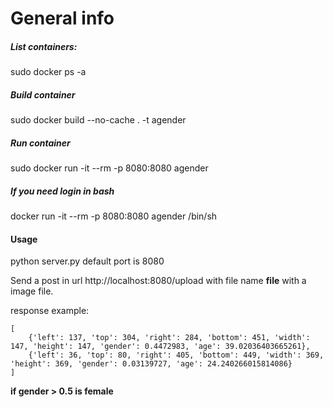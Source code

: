 # General info
##### List containers:
sudo docker ps -a

##### Build container
sudo docker build --no-cache . -t agender

##### Run container
sudo docker run -it --rm -p 8080:8080 agender

##### If you need login in bash
docker run -it --rm -p 8080:8080 agender /bin/sh

#### Usage
python server.py default port is 8080

Send a post in url http://localhost:8080/upload with file name **file** with a image file.

response example:
```
[ 
	{'left': 137, 'top': 304, 'right': 284, 'bottom': 451, 'width': 147, 'height': 147, 'gender': 0.4472983, 'age': 39.02036403665261},
	{'left': 36, 'top': 80, 'right': 405, 'bottom': 449, 'width': 369, 'height': 369, 'gender': 0.03139727, 'age': 24.240266015814086}
]
```

**if gender > 0.5 is female**